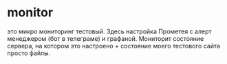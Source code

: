 # monitor

это микро мониторинг тестовый. Здесь настройка Прометея с алерт менеджером (бот в телеграме) и графаной. Мониторит состояние сервера, на котором это настроено + состояние моего тестового сайта
просто файлы.

